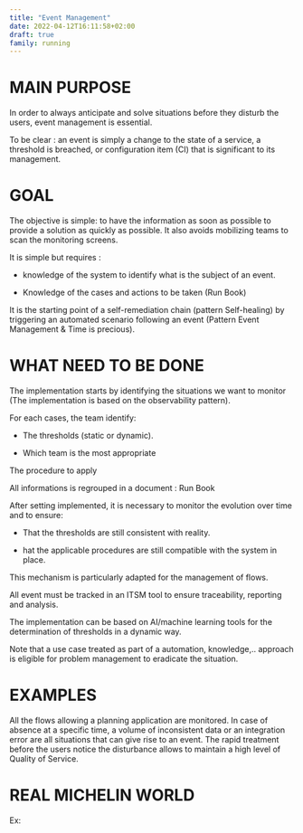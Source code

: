 ```yaml
---
title: "Event Management"
date: 2022-04-12T16:11:58+02:00
draft: true
family: running
---
```



# MAIN PURPOSE

In order to always anticipate and solve situations before they disturb the users, event management is essential.

To be clear : an event is simply a change to the state of a service, a threshold is breached, or configuration item (CI) that is significant to its management.



# GOAL



The objective is simple: to have the information as soon as possible to provide a solution as quickly as possible. It also avoids mobilizing teams to scan the monitoring screens.



It is simple but requires :

 * knowledge of the system to identify what is the subject of an event.

 * Knowledge of the cases and actions to be taken (Run Book)



It is the starting point of a self-remediation chain (pattern Self-healing) by triggering an automated scenario following an event (Pattern Event Management & Time is precious).



# WHAT NEED TO BE DONE

The implementation starts by identifying the situations we want to monitor (The implementation is based on the observability pattern).

For each cases, the team identify:

* The thresholds (static or dynamic).

* Which team is the most appropriate

The procedure to apply

All informations is regrouped in a document : Run Book

After setting implemented, it is necessary to monitor the evolution over time and to ensure:

* That the thresholds are still consistent with reality.

* hat the applicable procedures are still compatible with the system in place.



This mechanism is particularly adapted for the management of flows.



All event must be tracked in an ITSM tool to ensure traceability, reporting and analysis.

The implementation can be based on AI/machine learning tools for the determination of thresholds in a dynamic way.

Note that a use case treated as part of a automation, knowledge,.. approach is eligible for problem management to eradicate the situation.


# EXAMPLES

All the flows allowing a planning application are monitored. In case of absence at a specific time, a volume of inconsistent data or an integration error are all situations that can give rise to an event. The rapid treatment before the users notice the disturbance allows to maintain a high level of Quality of Service.

# REAL MICHELIN WORLD

Ex:  
